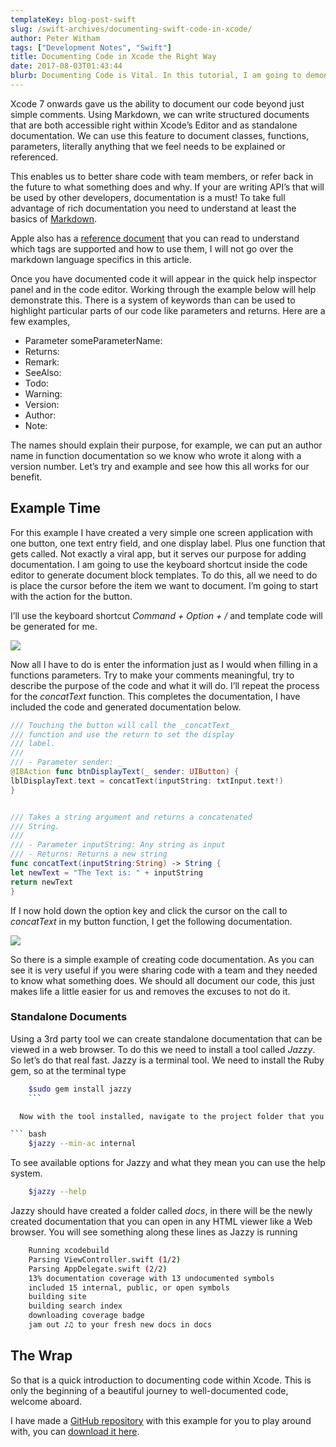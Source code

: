 ```yaml
---
templateKey: blog-post-swift
slug: /swift-archives/documenting-swift-code-in-xcode/
author: Peter Witham
tags: ["Development Notes", "Swift"]
title: Documenting Code in Xcode the Right Way
date: 2017-08-03T01:43:44
blurb: Documenting Code is Vital. In this tutorial, I am going to demonstrate how to create inline rich documentation and help for use in Xcode and as standalone documents.
---
```


Xcode 7 onwards gave us the ability to document our code beyond just simple comments. Using Markdown, we can write structured documents that are both accessible right within Xcode’s Editor and as standalone documentation. We can use this feature to document classes, functions, parameters, literally anything that we feel needs to be explained or referenced.

This enables us to better share code with team members, or refer back in the future to what something does and why. If your are writing API’s that will be used by other developers, documentation is a must! To take full advantage of rich documentation you need to understand at least the basics of [Markdown](https://daringfireball.net/projects/markdown/syntax).

Apple also has a [reference document](https://developer.apple.com/library/content/documentation/Xcode/Reference/xcode_markup_formatting_ref/index.html) that you can read to understand which tags are supported and how to use them, I will not go over the markdown language specifics in this article.

Once you have documented code it will appear in the quick help inspector panel and in the code editor. Working through the example below will help demonstrate this. There is a system of keywords than can be used to highlight particular parts of our code like parameters and returns. Here are a few examples,

- Parameter someParameterName:
- Returns:
- Remark:
- SeeAlso:
- Todo:
- Warning:
- Version:
- Author:
- Note:

The names should explain their purpose, for example, we can put an author name in function documentation so we know who wrote it along with a version number. Let’s try and example and see how this all works for our benefit.

## Example Time

For this example I have created a very simple one screen application with one button, one text entry field, and one display label. Plus one function that gets called. Not exactly a viral app, but it serves our purpose for adding documentation. I am going to use the keyboard shortcut inside the code editor to generate document block templates. To do this, all we need to do is place the cursor before the item we want to document. I’m going to start with the action for the button.

I’ll use the keyboard shortcut _Command + Option + /_ and template code will be generated for me.

![](img/post_images/ScreenFlow.gif)

Now all I have to do is enter the information just as I would when filling in a functions parameters. Try to make your comments meaningful, try to describe the purpose of the code and what it will do. I’ll repeat the process for the _concatText_ function. This completes the documentation, I have included the code and generated documentation below.

```swift
/// Touching the button will call the _concatText_
/// function and use the return to set the display
/// label.
///
/// - Parameter sender: _
@IBAction func btnDisplayText(_ sender: UIButton) {
lblDisplayText.text = concatText(inputString: txtInput.text!)
}


/// Takes a string argument and returns a concatenated
/// String.
///
/// - Parameter inputString: Any string as input
/// - Returns: Returns a new string
func concatText(inputString:String) -> String {
let newText = "The Text is: " + inputString
return newText
}
```

If I now hold down the option key and click the cursor on the call to _concatText_ in my button function, I get the following documentation.

![](/img/post_images/XcodeShowingDocumentation.jpg)

So there is a simple example of creating code documentation. As you can see it is very useful if you were sharing code with a team and they needed to know what something does. We should all document our code, this just makes life a little easier for us and removes the excuses to not do it.

### Standalone Documents

Using a 3rd party tool we can create standalone documentation that can be viewed in a web browser. To do this we need to install a tool called _Jazzy_. So let’s do that real fast. Jazzy is a terminal tool. We need to install the Ruby gem, so at the terminal type

````bash
    $sudo gem install jazzy
    ```

  Now with the tool installed, navigate to the project folder that you want to generate documentation for and run Jazzy

``` bash
    $jazzy --min-ac internal
````

To see available options for Jazzy and what they mean you can use the help system.

```bash
    $jazzy --help
```

Jazzy should have created a folder called _docs_, in there will be the newly created documentation that you can open in any HTML viewer like a Web browser. You will see something along these lines as Jazzy is running

```bash
    Running xcodebuild
    Parsing ViewController.swift (1/2)
    Parsing AppDelegate.swift (2/2)
    13% documentation coverage with 13 undocumented symbols
    included 15 internal, public, or open symbols
    building site
    building search index
    downloading coverage badge
    jam out ♪♫ to your fresh new docs in docs
```

## The Wrap

So that is a quick introduction to documenting code within Xcode. This is only the beginning of a beautiful journey to well-documented code, welcome aboard.

I have made a [GitHub repository](https://github.com/GrfxGuru/CodeDocumentationExample) with this example for you to play around with, you can [download it here](https://github.com/GrfxGuru/CodeDocumentationExample).
